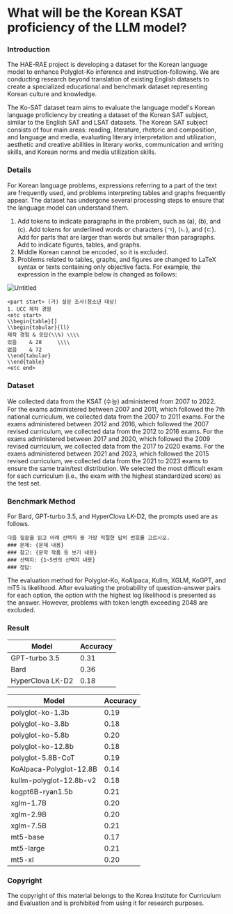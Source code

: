 # What will be the Korean KSAT proficiency of the LLM model?

### Introduction

The HAE-RAE project is developing a dataset for the Korean language model to enhance Polyglot-Ko inference and instruction-following. We are conducting research beyond translation of existing English datasets to create a specialized educational and benchmark dataset representing Korean culture and knowledge.

The Ko-SAT dataset team aims to evaluate the language model's Korean language proficiency by creating a dataset of the Korean SAT subject, similar to the English SAT and LSAT datasets. The Korean SAT subject consists of four main areas: reading, literature, rhetoric and composition, and language and media, evaluating literary interpretation and utilization, aesthetic and creative abilities in literary works, communication and writing skills, and Korean norms and media utilization skills.

### Details

For Korean language problems, expressions referring to a part of the text are frequently used, and problems interpreting tables and graphs frequently appear. The dataset has undergone several processing steps to ensure that the language model can understand them.

1. Add tokens <part start><part end> to indicate paragraphs in the problem, such as (a), (b), and (c).
Add tokens <word start><word end> for underlined words or characters (ㄱ), (ㄴ), and (ㄷ).
Add <part start><part end> for parts that are larger than words but smaller than paragraphs.
Add <etc start><etc end> to indicate figures, tables, and graphs.
2. Middle Korean cannot be encoded, so it is excluded.
3. Problems related to tables, graphs, and figures are changed to LaTeX syntax or texts containing only objective facts. For example, the expression in the example below is changed as follows:

![Untitled](https://github.com/keonju2/keonju2.github.io/assets/54880474/044ba752-59fe-43e7-b635-f59a2c1e23ea)

```
<part start> (가) 설문 조사(청소년 대상)
1. UCC 제작 경험
<etc start>
\\begin{table}[]
\\begin{tabular}{ll}
제작 경험 & 응답(\\%) \\\\
있음    & 28     \\\\
없음    & 72
\\end{tabular}
\\end{table}
<etc end>

```

### Dataset

We collected data from the KSAT (수능) administered from 2007 to 2022. For the exams administered between 2007 and 2011, which followed the 7th national curriculum, we collected data from the 2007 to 2011 exams. For the exams administered between 2012 and 2016, which followed the 2007 revised curriculum, we collected data from the 2012 to 2016 exams. For the exams administered between 2017 and 2020, which followed the 2009 revised curriculum, we collected data from the 2017 to 2020 exams. For the exams administered between 2021 and 2023, which followed the 2015 revised curriculum, we collected data from the 2021 to 2023 exams to ensure the same train/test distribution. We selected the most difficult exam for each curriculum (i.e., the exam with the highest standardized score) as the test set.

### Benchmark Method

For Bard, GPT-turbo 3.5, and HyperClova LK-D2, the prompts used are as follows.

```
다음 질문을 읽고 아래 선택지 중 가장 적절한 답의 번호를 고르시오.
### 문제: {문제 내용}
### 참고: {문학 작품 등 보기 내용}
### 선택지: {1~5번의 선택지 내용}
### 정답:

```

The evaluation method for Polyglot-Ko, KoAlpaca, Kullm, XGLM, KoGPT, and mT5 is likelihood. After evaluating the probability of question-answer pairs for each option, the option with the highest log likelihood is presented as the answer. However, problems with token length exceeding 2048 are excluded.

### Result

| Model | Accuracy |
| --- | --- |
| GPT-turbo 3.5 | 0.31 |
| Bard | 0.36 |
| HyperClova LK-D2 | 0.18 |

| Model | Accuracy |
| --- | --- |
| polyglot-ko-1.3b | 0.19 |
| polyglot-ko-3.8b | 0.18 |
| polyglot-ko-5.8b | 0.20 |
| polyglot-ko-12.8b | 0.18 |
| polyglot-5.8B-CoT | 0.19 |
| KoAlpaca-Polyglot-12.8B | 0.14 |
| kullm-polyglot-12.8b-v2 | 0.18 |
| kogpt6B-ryan1.5b | 0.21 |
| xglm-1.7B | 0.20 |
| xglm-2.9B | 0.20 |
| xglm-7.5B | 0.21 |
| mt5-base | 0.17 |
| mt5-large | 0.21 |
| mt5-xl | 0.20 |

### Copyright
The copyright of this material belongs to the Korea Institute for Curriculum and Evaluation and is prohibited from using it for research purposes.
